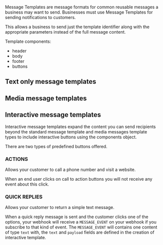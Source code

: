 Message Templates are message formats for common reusable messages a business may want to send. Businesses must use Message Templates for sending notifications to customers.

This allows a business to send just the template identifier along with the appropriate parameters instead of the full message content.

Template components:

* header
* body
* footer
* buttons

## Text only message templates

## Media message templates

## Interactive message templates

Interactive message templates expand the content you can send recipients beyond the standard message template and media messages template types to include interactive buttons using the components object.

There are two types of predefined buttons offered.

### ACTIONS

Allows your customer to call a phone number and visit a website.

When an end user clicks on call to action buttons you will not receive any event about this click.

### QUICK REPLIES

Allows your customer to return a simple text message.

When a quick reply message is sent and the customer clicks one of the options, your webhook will receive a `MESSAGE_EVENT` on your webhook if you subscribe to that kind of event. The `MESSAGE_EVENT` will contains one content of type `text` with, the <code>text</code> and <code>payload</code> fields are defined in the creation of interactive template.
